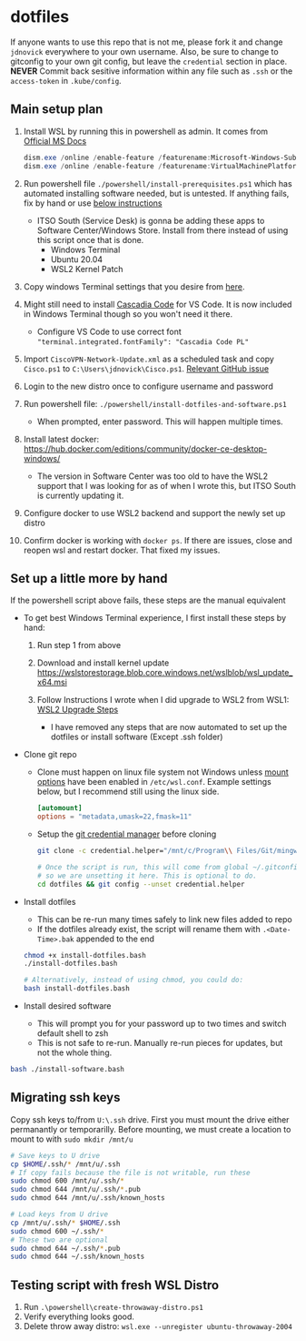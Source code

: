 # dotfiles

If anyone wants to use this repo that is not me, please fork it and change `jdnovick` everywhere to your own username.
Also, be sure to change to gitconfig to your own git config, but leave the `credential` section in place.
**NEVER** Commit back sesitive information within any file such as `.ssh` or the `access-token` in `.kube/config`.

## Main setup plan

1. Install WSL by running this in powershell as admin. It comes from [Official MS Docs](https://docs.microsoft.com/en-us/windows/wsl/install-win10)

   ```powershell
   dism.exe /online /enable-feature /featurename:Microsoft-Windows-Subsystem-Linux /all /norestart
   dism.exe /online /enable-feature /featurename:VirtualMachinePlatform /all /norestart
   ```

1. Run powershell file `./powershell/install-prerequisites.ps1` which has automated installing software needed,
   but is untested. If anything fails, fix by hand or use [below instructions](#Set-up-a-little-more-by-hand)
   - ITSO South (Service Desk) is gonna be adding these apps to Software Center/Windows Store. Install from there instead of using this script once that is done.
     - Windows Terminal
     - Ubuntu 20.04
     - WSL2 Kernel Patch
1. Copy windows Terminal settings that you desire from [here](./WindowsTerminalSettings.jsonc).
1. Might still need to install [Cascadia Code](https://docs.microsoft.com/en-us/windows/terminal/cascadia-code) for VS Code.
   It is now included in Windows Terminal though so you won't need it there.
   - Configure VS Code to use correct font `"terminal.integrated.fontFamily": "Cascadia Code PL"`
1. Import `CiscoVPN-Network-Update.xml` as a scheduled task and copy `Cisco.ps1` to `C:\Users\jdnovick\Cisco.ps1`.
   [Relevant GitHub issue](https://github.com/microsoft/WSL/issues/4277#issuecomment-639460712)
1. Login to the new distro once to configure username and password
1. Run powershell file: `./powershell/install-dotfiles-and-software.ps1`
   - When prompted, enter password. This will happen multiple times.
1. Install latest docker: <https://hub.docker.com/editions/community/docker-ce-desktop-windows/>
   - The version in Software Center was too old to have the WSL2 support that I was looking for as of when I wrote this,
     but ITSO South is currently updating it.
1. Configure docker to use WSL2 backend and support the newly set up distro
1. Confirm docker is working with `docker ps`. If there are issues, close and reopen wsl and restart docker. That fixed my issues.

## Set up a little more by hand

If the powershell script above fails, these steps are the manual equivalent

- To get best Windows Terminal experience, I first install these steps by hand:

  1. Run step 1 from above

  1. Download and install kernel update <https://wslstorestorage.blob.core.windows.net/wslblob/wsl_update_x64.msi>
  1. Follow Instructions I wrote when I did upgrade to WSL2 from WSL1: [WSL2 Upgrade Steps](./docs/WSL2UpgradeSteps.md)
     - I have removed any steps that are now automated to set up the dotfiles or install software (Except .ssh folder)

- Clone git repo

  - Clone must happen on linux file system not Windows unless [mount options](https://docs.microsoft.com/en-us/windows/wsl/wsl-config#mount-options)
    have been enabled in `/etc/wsl.conf`. Example settings below, but I recommend still using the linux side.

    ```conf
    [automount]
    options = "metadata,umask=22,fmask=11"
    ```

  - Setup the [git credential manager](https://github.com/microsoft/Git-Credential-Manager-for-Windows/releases) before cloning

    ```bash
    git clone -c credential.helper="/mnt/c/Program\\ Files/Git/mingw64/libexec/git-core/git-credential-manager.exe" https://gitlab.infiniteenergy.dev/Jdnovick/dotfiles.git

    # Once the script is run, this will come from global ~/.gitconfig
    # so we are unsetting it here. This is optional to do.
    cd dotfiles && git config --unset credential.helper
    ```

- Install dotfiles

  - This can be re-run many times safely to link new files added to repo
  - If the dotfiles already exist, the script will rename them with `.<Date-Time>.bak` appended to the end

  ```bash
  chmod +x install-dotfiles.bash
  ./install-dotfiles.bash

  # Alternatively, instead of using chmod, you could do:
  bash install-dotfiles.bash
  ```

- Install desired software
  - This will prompt you for your password up to two times and switch default shell to zsh
  - This is not safe to re-run. Manually re-run pieces for updates, but not the whole thing.

```bash
bash ./install-software.bash
```

## Migrating ssh keys

Copy ssh keys to/from `U:\.ssh` drive. First you must mount the drive either permanantly or temporarilly.
Before mounting, we must create a location to mount to with `sudo mkdir /mnt/u`

```bash
# Save keys to U drive
cp $HOME/.ssh/* /mnt/u/.ssh
# If copy fails because the file is not writable, run these
sudo chmod 600 /mnt/u/.ssh/*
sudo chmod 644 /mnt/u/.ssh/*.pub
sudo chmod 644 /mnt/u/.ssh/known_hosts

# Load keys from U drive
cp /mnt/u/.ssh/* $HOME/.ssh
sudo chmod 600 ~/.ssh/*
# These two are optional
sudo chmod 644 ~/.ssh/*.pub
sudo chmod 644 ~/.ssh/known_hosts
```

## Testing script with fresh WSL Distro

1. Run `.\powershell\create-throwaway-distro.ps1`
1. Verify everything looks good.
1. Delete throw away distro: `wsl.exe --unregister ubuntu-throwaway-2004`

